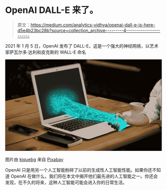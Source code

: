 # OpenAI DALL-E 来了。

> 原文：<https://medium.com/analytics-vidhya/openai-dall-e-is-here-d5e4b23bc28b?source=collection_archive---------4----------------------->

2021 年 1 月 5 日，OpenAI 发布了 DALL-E，这是一个强大的神经网络，以艺术家萨瓦尔多·达利和皮克斯的 WALL-E 命名

![](img/7c73c6ffb479968941290f15d2e0c3dd.png)

图片由 [kiquebg](https://pixabay.com/users/kiquebg-5133331/?utm_source=link-attribution&utm_medium=referral&utm_campaign=image&utm_content=4256275) 来自 [Pixabay](https://pixabay.com/?utm_source=link-attribution&utm_medium=referral&utm_campaign=image&utm_content=4256275)

OpenAI 只是用另一个人工智能粉碎了以前的生成性人工智能性能。如果你还不知道 OpenAI 在做什么，我们将在本文中揭开他们最先进的人工智能之一。你还会发现，在不久的将来，这种人工智能可能会进入你的日常生活。